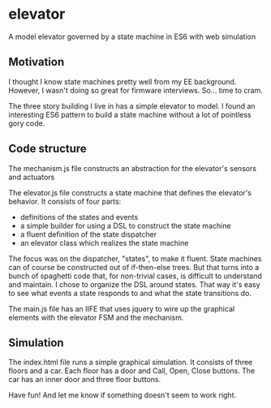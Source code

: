 # elevator
A model elevator governed by a state machine in ES6 with web simulation

## Motivation
I thought I know state machines pretty well from my EE background.
However, I wasn't doing so great for firmware interviews.
So... time to cram.

The three story building I live in has a simple elevator to model.
I found an interesting ES6 pattern to build a state machine without
a lot of pointless gory code.

## Code structure
The mechanism.js file constructs an abstraction for the elevator's
sensors and actuators

The elevator.js file constructs a state machine that defines the elevator's
behavior. It consists of four parts:
- definitions of the states and events
- a simple builder for using a DSL to construct the state machine
- a fluent definition of the state dispatcher
- an elevator class which realizes the state machine

The focus was on the dispatcher, "states", to make it fluent.
State machines can of course be constructed out of if-then-else trees.
But that turns into a bunch of spaghetti code that, for non-trivial
cases, is difficult to understand and maintain.
I chose to organize the DSL around states. That way it's easy
to see what events a state responds to and what the state transitions
do.

The main.js file has an IIFE that uses jquery to wire up the 
graphical elements with the elevator FSM and the mechanism.

## Simulation
The index.html file runs a simple graphical simulation.
It consists of three floors and a car.
Each floor has a door and Call, Open, Close buttons.
The car has an inner door and three floor buttons.

Have fun! And let me know if something doesn't seem to work right.